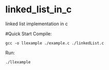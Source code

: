 # linked_list_in_c
linked list implementation in c 

#Quick Start
Compile:
```
gcc -o llexample ./example.c ./linkedList.c
```

Run:
```
./llexample
```
